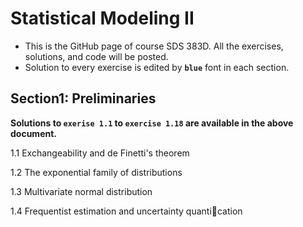 # Statistical Modeling II
- This is the GitHub page of course SDS 383D. All the exercises, solutions, and code will be posted. 
- Solution to every exercise is edited by __````blue````__ font in each section.


## Section1: Preliminaries
__Solutions to ````exerise 1.1```` to ````exercise 1.18```` are available in the above document.__

1.1 Exchangeability and de Finetti's theorem

1.2 The exponential family of distributions

1.3 Multivariate normal distribution

1.4 Frequentist estimation and uncertainty quantication

